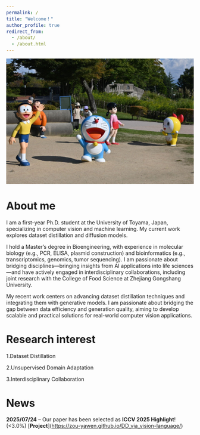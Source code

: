 ```yaml
---
permalink: /
title: "Welcome！"
author_profile: true
redirect_from: 
  - /about/
  - /about.html
---
```


<img src="/images/welcome.png" alt="My photo">

About me
======
I am a first-year Ph.D. student at the University of Toyama, Japan, specializing in computer vision and machine learning. My current work explores dataset distillation and diffusion models.

I hold a Master’s degree in Bioengineering, with experience in molecular biology (e.g., PCR, ELISA, plasmid construction) and bioinformatics (e.g., transcriptomics, genomics, tumor sequencing). I am passionate about bridging disciplines—bringing insights from AI applications into life sciences—and have actively engaged in interdisciplinary collaborations, including joint research with the College of Food Science at Zhejiang Gongshang University. 

My recent work centers on advancing dataset distillation techniques and integrating them with generative models. I am passionate about bridging the gap between data efficiency and generation quality, aiming to develop scalable and practical solutions for real-world computer vision applications.

Research interest
======
1.Dataset Distillation

2.Unsupervised Domain Adaptation

3.Interdisciplinary Collaboration

News
======
**2025/07/24** – Our paper has been selected as **ICCV 2025 Highlight**! (<3.0%) \[**Project**\](https://zou-yawen.github.io/DD_via_vision-language/)

